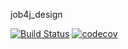 job4j_design

[![Build Status](https://travis-ci.org/BogdanProkopenko1/job4j_design.svg?branch=master)](https://travis-ci.org/BogdanProkopenko1/job4j_design)
[![codecov](https://codecov.io/gh/BogdanProkopenko1/job4j_design/branch/main/graph/badge.svg?token=E3M087YFAM)](https://codecov.io/gh/BogdanProkopenko1/job4j_design)
